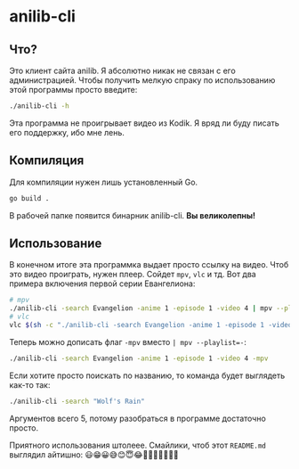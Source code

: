 # anilib-cli

## Что?
Это клиент сайта anilib. Я абсолютно никак не связан с его администрацией. Чтобы получить мелкую спраку по использованию этой программы просто введите:
```bash
./anilib-cli -h
```
Эта программа не проигрывает видео из Kodik. Я вряд ли буду писать его поддержку, ибо мне лень.

## Компиляция
Для компиляции нужен лишь установленный Go.
```bash
go build .
```
В рабочей папке появится бинарник anilib-cli.
**Вы великолепны!**

## Использование
В конечном итоге эта программка выдает просто ссылку на видео. Чтоб это видео проиграть, нужен плеер. Сойдет `mpv`, `vlc` и тд.
Вот два примера включения первой серии Евангелиона:
```bash
# mpv
./anilib-cli -search Evangelion -anime 1 -episode 1 -video 4 | mpv --playlist=-
# vlc
vlc $(sh -c "./anilib-cli -search Evangelion -anime 1 -episode 1 -video 4")
```

Теперь можно дописать флаг `-mpv` вместо `| mpv --playlist=-`:
```bash
./anilib-cli -search Evangelion -anime 1 -episode 1 -video 4 -mpv
```

Если хотите просто поискать по названию, то команда будет выглядеть как-то так:
```bash
./anilib-cli -search "Wolf's Rain"
```
Аргументов всего 5, потому разобраться в программе достаточно просто.

Приятного использования штолеее.
Смайлики, чтоб этот `README.md` выглядил айтишно: 😃😁😀😅😊😇😂🤗🫢🤫🤭🤙🤙🤙
